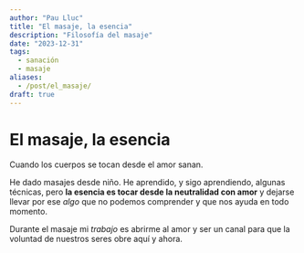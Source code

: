 ```yaml
---
author: "Pau Lluc"
title: "El masaje, la esencia"
description: "Filosofía del masaje"
date: "2023-12-31"
tags:
  - sanación
  - masaje
aliases:
  - /post/el_masaje/
draft: true
---
```


# El masaje, la esencia

Cuando los cuerpos se tocan desde el amor sanan.

He dado masajes desde niño. He aprendido, y sigo aprendiendo, algunas técnicas, pero **la esencia es tocar desde la neutralidad con amor** y
dejarse llevar por ese _algo_ que no podemos comprender y que nos ayuda en todo momento.

Durante el masaje mi _trabajo_ es abrirme al amor y ser un canal para que la voluntad de nuestros seres obre aquí y ahora.
